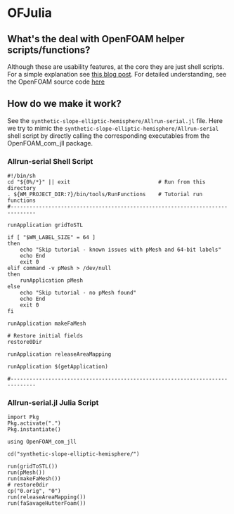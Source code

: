 # OFJulia


## What's the deal with OpenFOAM helper scripts/functions?
Although these are usability features, at the core they are just shell scripts.
For a simple explanation see [this blog post](https://damogranlabs.com/2020/10/runfunctions-a-quick-cheatsheet/). For detailed understanding, see the OpenFOAM source code [here](https://develop.openfoam.com/Development/openfoam/-/tree/master/bin/tools?ref_type=heads)

## How do we make it work?
See the `synthetic-slope-elliptic-hemisphere/Allrun-serial.jl` file. Here we try to mimic the `synthetic-slope-elliptic-hemisphere/Allrun-serial` shell script by directly calling the corresponding executables from the OpenFOAM_com_jll package.

### Allrun-serial Shell Script
```
#!/bin/sh
cd "${0%/*}" || exit                            # Run from this directory
. ${WM_PROJECT_DIR:?}/bin/tools/RunFunctions    # Tutorial run functions
#------------------------------------------------------------------------------

runApplication gridToSTL

if [ "$WM_LABEL_SIZE" = 64 ]
then
    echo "Skip tutorial - known issues with pMesh and 64-bit labels"
    echo End
    exit 0
elif command -v pMesh > /dev/null
then
    runApplication pMesh
else
    echo "Skip tutorial - no pMesh found"
    echo End
    exit 0
fi

runApplication makeFaMesh

# Restore initial fields
restore0Dir

runApplication releaseAreaMapping

runApplication $(getApplication)

#------------------------------------------------------------------------------
```

### Allrun-serial.jl Julia Script
```
import Pkg
Pkg.activate(".")
Pkg.instantiate()

using OpenFOAM_com_jll

cd("synthetic-slope-elliptic-hemisphere/")

run(gridToSTL())
run(pMesh())
run(makeFaMesh())
# restore0dir
cp("0.orig", "0")
run(releaseAreaMapping())
run(faSavageHutterFoam())
```

